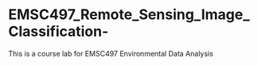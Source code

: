 # EMSC497_Remote_Sensing_Image_Classification-
This is a course lab for EMSC497 Environmental Data Analysis 
